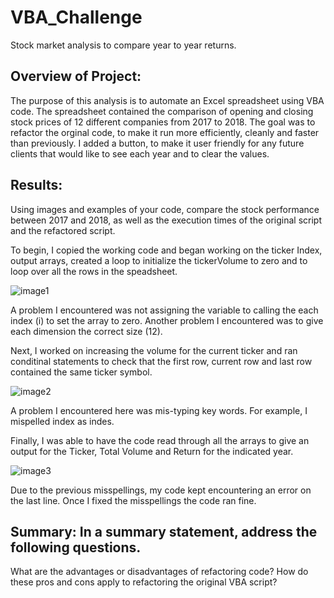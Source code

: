 # VBA_Challenge

Stock market analysis to compare year to year returns.

## Overview of Project: 

The purpose of this analysis is to automate an Excel spreadsheet using VBA code.  The spreadsheet contained the comparison of opening and closing stock prices of 12 different companies from 2017 to 2018. The goal was to refactor the orginal code, to make it run more efficiently, cleanly and faster than previously. I added a button, to make it user friendly for any future clients that would like to see each year and to clear the values.   

## Results: 

Using images and examples of your code, compare the stock performance between 2017 and 2018, as well as the execution times of the original script and the refactored script.

To begin, I copied the working code and began working on the ticker Index, output arrays, created a loop to initialize the tickerVolume to zero and to loop over all the rows in the speadsheet.  

![image1](https://user-images.githubusercontent.com/96890065/155920480-9b57573a-21ad-4276-a3bf-c36c18d0073c.PNG)

A problem I encountered was not assigning the variable to calling the each index (i) to set the array to zero.  Another problem I encountered was to give each dimension the correct size (12). 

Next, I worked on increasing the volume for the current ticker and ran conditinal statements to check that the first row, current row and last row contained the same ticker symbol. 

![image2](https://user-images.githubusercontent.com/96890065/155920627-19ce4c45-061b-47cb-a3d7-8fb6dcc8cad6.PNG)

A problem I encountered here was mis-typing key words.  For example, I mispelled index as indes.  

Finally, I was able to have the code read through all the arrays to give an output for the Ticker, Total Volume and Return for the indicated year. 

![image3](https://user-images.githubusercontent.com/96890065/155920738-479dee9a-04c5-471c-bc2d-6e1c2767540f.PNG)

Due to the previous misspellings, my code kept encountering an error on the last line.  Once I fixed the misspellings the code ran fine. 



## Summary: In a summary statement, address the following questions.
What are the advantages or disadvantages of refactoring code?
How do these pros and cons apply to refactoring the original VBA script?

